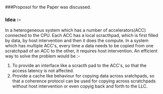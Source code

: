 ###Proposol for the Paper was discussed.
### Idea :-
In a heterogeneous system which has a number of accelerators(ACC) connected to the CPU. 
Each ACC has a local scracthpad, which is first filled by data, by host intervention and then it does the compute.
In a system which has multiple ACC's, every time a data needs to be copied from one scratchpad of an ACC to the other, it requires host intervention.
An efficient way to solve the problem would be :-
1. To provide an interface like a scracth pad to the ACC's, so that the access latency is not affected.
2. Provide a cache like behaviour for copying data across sratchpads, so that a coherence protocol can be used for copying across scratchpads without host intervention or even copyig back and forth to the LLC.
